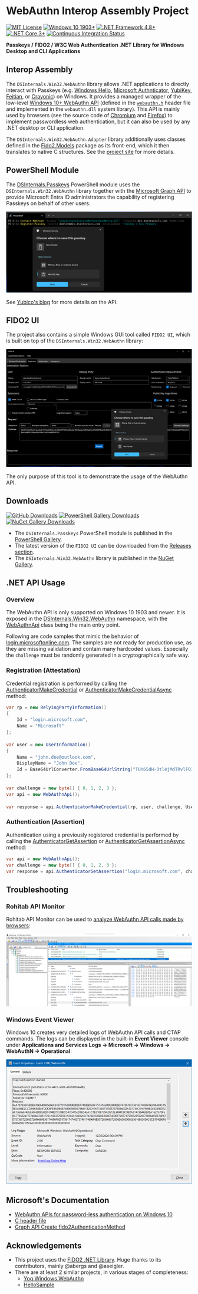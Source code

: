 # WebAuthn Interop Assembly Project

[![MIT License](https://img.shields.io/badge/License-MIT-green.svg)](../LICENSE)
[![Windows 10 1903+](https://img.shields.io/badge/Windows%2010-1903%2B-007bb8.svg?logo=Windows)](#)
[![.NET Framework 4.8+](https://img.shields.io/badge/.NET%20Framework-4.8%2B-007FFF.svg)](#)
[![.NET Core 3+](https://img.shields.io/badge/.NET%20Core-3%2B-007FFF.svg)](#)
[![Continuous Integration Status](https://github.com/MichaelGrafnetter/webauthn-interop/actions/workflows/autobuild.yml/badge.svg)](https://github.com/MichaelGrafnetter/webauthn-interop/actions)

**Passkeys / FIDO2 / W3C Web Authentication .NET Library for Windows Desktop and CLI Applications**

## Interop Assembly

The `DSInternals.Win32.WebAuthn` library allows .NET applications to directly interact with Passkeys (e.g. [Windows Hello](https://support.microsoft.com/en-us/windows/passkeys-in-windows-301c8944-5ea2-452b-9886-97e4d2ef4422), [Microsoft Authnticator](https://learn.microsoft.com/en-us/entra/identity/authentication/how-to-register-passkey-authenticator), [YubiKey](https://www.yubico.com/products/), [Feitian](https://www.ftsafe.com/products/FIDO), or [Crayonic](https://www.crayonic.com/)) on Windows.
It provides a managed wrapper of the low-level [Windows 10+ WebAuthn API](https://learn.microsoft.com/en-us/windows/win32/api/_webauthn/)
(defined in the [`webauthn.h`](https://github.com/microsoft/webauthn/blob/master/webauthn.h) header file and implemented in the `webauthn.dll` system library). This API is mainly used by browsers
(see the source code of [Chromium](https://chromium.googlesource.com/chromium/src/+/refs/heads/master/device/fido/win/webauthn_api.cc)
and [Firefox](https://searchfox.org/mozilla-central/source/dom/webauthn/WinWebAuthnService.cpp)) to implement passwordless web authentication,
but it can also be used by any .NET desktop or CLI application.

The `DSInternals.Win32.WebAuthn.Adapter` library additionally uses classes defined in the [Fido2.Models](https://www.nuget.org/packages/Fido2.Models/) package as its front-end, which it then translates to native C structures. See the [project site](https://github.com/abergs/fido2-net-lib) for more details.

## PowerShell Module

The [DSInternals.Passkeys](https://www.powershellgallery.com/packages/DSInternals.Passkeys) PowerShell module uses the `DSInternals.Win32.WebAuthn` library together with the [Microsoft Graph API](https://learn.microsoft.com/en-us/graph/api/resources/fido2authenticationmethod?view=graph-rest-beta) to provide Microsoft Entra ID administrators the capability of registering Passkeys on behalf of other users:

![PowerShell Passkey Registration Screenshot](../Documentation/Screenshots/powershell.png)

See [Yubico's blog](https://www.yubico.com/blog/microsoft-strengthens-phishing-resistant-security-for-entra-id-with-fido2-provisioning-apis/) for more details on the API.

## FIDO2 UI

The project also contains a simple Windows GUI tool called `FIDO2 UI`, which is built on top of the `DSInternals.Win32.WebAuthn` library:

![FIDO2 UI Screenshot](../Documentation/Screenshots/fido2_ui.png)

The only purpose of this tool is to demonstrate the usage of the WebAuthn API.

## Downloads

[![GitHub Downloads](https://img.shields.io/github/downloads/MichaelGrafnetter/webauthn-interop/total.svg?label=GitHub%20Downloads&logo=GitHub)](https://github.com/MichaelGrafnetter/webauthn-interop/releases)
[![PowerShell Gallery Downloads](https://img.shields.io/powershellgallery/dt/DSInternals.Passkeys.svg?label=PowerShell%20Gallery%20Downloads&logo=PowerShell)](https://www.powershellgallery.com/packages/DSInternals.Passkeys/)
[![NuGet Gallery Downloads](https://img.shields.io/nuget/dt/DSInternals.Win32.WebAuthn.svg?label=NuGet%20Gallery%20Downloads&logo=NuGet)](https://www.nuget.org/packages/DSInternals.Win32.WebAuthn/)

- The `DSInternals.Passkeys` PowerShell module is published in the [PowerShell Gallery](https://www.powershellgallery.com/packages/DSInternals.Passkeys).
- The latest version of the `FIDO2 UI` can be downloaded from the [Releases section](https://github.com/MichaelGrafnetter/webauthn-interop/releases/latest).
- The `DSInternals.Win32.WebAuthn` library is published in the [NuGet Gallery](https://www.nuget.org/packages/DSInternals.Win32.WebAuthn/).

## .NET API Usage

### Overview

The WebAuthn API is only supported on Windows 10 1903 and newer. It is exposed in the [DSInternals.Win32.WebAuthn](../Documentation/API/DSInternals.Win32.WebAuthn.md) namespace, with the [WebAuthnApi](../Documentation/API/DSInternals.Win32.WebAuthn/WebAuthnApi.md) class being the main entry point.

Following are code samples that mimic the behavior of [login.microsoftonline.com](https://login.microsoftonline.com).
The samples are not ready for production use, as they are missing validation and contain many hardcoded values. Especially the `challenge` must be randomly generated in a cryptographically safe way.

### Registration (Attestation)

Credential registration is performed by calling the [AuthenticatorMakeCredential](../Documentation/API/DSInternals.Win32.WebAuthn.WebAuthnApi.md) or [AuthenticatorMakeCredentialAsync](../Documentation/API/DSInternals.Win32.WebAuthn.WebAuthnApi.md) method:

```cs
var rp = new RelyingPartyInformation()
{
    Id = "login.microsoft.com",
    Name = "Microsoft"
};

var user = new UserInformation()
{
    Name = "john.doe@outlook.com",
    DisplayName = "John Doe",
    Id = Base64UrlConverter.FromBase64UrlString("TUY65dH-Otl4jMdTRvlFQ1aApACYsuqGKSPQDQc1Bd4WVyw")
};

var challenge = new byte[] { 0, 1, 2, 3 };
var api = new WebAuthnApi();

var response = api.AuthenticatorMakeCredential(rp, user, challenge, UserVerificationRequirement.Required, AuthenticatorAttachment.Any);
```

### Authentication (Assertion)

Authentication using a previously registered credential is performed by calling the [AuthenticatorGetAssertion](../Documentation/API/DSInternals.Win32.WebAuthn.WebAuthnApi.md) or [AuthenticatorGetAssertionAsync](../Documentation/API/DSInternals.Win32.WebAuthn.WebAuthnApi.md) method:

```cs
var api = new WebAuthnApi();
var challenge = new byte[] { 0, 1, 2, 3 };
var response = api.AuthenticatorGetAssertion("login.microsoft.com", challenge, UserVerificationRequirement.Required, AuthenticatorAttachment.CrossPlatform);
```

## Troubleshooting

### Rohitab API Monitor

Rohitab API Monitor can be used to [analyze WebAuthn API calls made by browsers](../Documentation/Rohitab/README.md):

![API Monitor Screenshot](../Documentation/Screenshots/api_monitor.png)

### Windows Event Viewer

Windows 10 creates very detailed logs of WebAuthn API calls and CTAP commands. The logs can be displayed in the built-in
**Event Viewer** console under **Applications and Services Logs &rarr; Microsoft &rarr; Windows &rarr; WebAuthN &rarr; Operational**:

![WebAuthn Event Viewer Screenshot](../Documentation/Screenshots/webauthn_event_viewer.png)

## Microsoft's Documentation

- [WebAuthn APIs for password-less authentication on Windows 10](https://learn.microsoft.com/en-us/windows/win32/api/webauthn/)
- [C header file](https://github.com/microsoft/webauthn/blob/master/webauthn.h)
- [Graph API Create fido2AuthenticationMethod](https://learn.microsoft.com/en-us/graph/api/authentication-post-fido2methods?view=graph-rest-beta)

## Acknowledgements

- This project uses the [FIDO2 .NET Library](https://github.com/abergs/fido2-net-lib). Huge thanks to its contributors, mainly @abergs and @aseigler.
- There are at least 2 similar projects, in various stages of completeness:
  - [Yoq.Windows.WebAuthn](https://github.com/dbeinder/Yoq.Windows.WebAuthn)
  - [HelloSample](https://github.com/aseigler/HelloSample)
